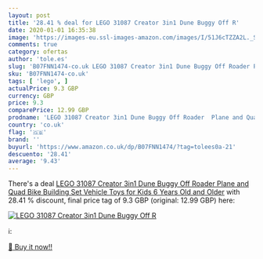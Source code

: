 ```yaml
---
layout: post
title: '28.41 % deal for LEGO 31087 Creator 3in1 Dune Buggy Off R'
date: 2020-01-01 16:35:38
image: 'https://images-eu.ssl-images-amazon.com/images/I/51J6cTZZA2L._SL400_.jpg'
comments: true
category: ofertas
author: 'tole.es'
slug: 'B07FNN1474-co.uk LEGO 31087 Creator 3in1 Dune Buggy Off Roader Plane and...'
sku: 'B07FNN1474-co.uk'
tags: [ 'lego', ]
actualPrice: 9.3 GBP
currency: GBP
price: 9.3
comparePrice: 12.99 GBP
prodname: 'LEGO 31087 Creator 3in1 Dune Buggy Off Roader  Plane and Quad Bike Building Set  Vehicle Toys for Kids 6 Years Old and Older'
country: 'co.uk'
flag: '🇬🇧'
brand: ''
buyurl: 'https://www.amazon.co.uk/dp/B07FNN1474/?tag=tolees0a-21'
descuento: '28.41'
average: '9.43'
---
```


There's a deal [LEGO 31087 Creator 3in1 Dune Buggy Off Roader  Plane and Quad Bike Building Set  Vehicle Toys for Kids 6 Years Old and Older](https://www.amazon.co.uk/dp/B07FNN1474/?tag=tolees0a-21)  with  28.41 % discount, final price tag of  9.3 GBP (original: 12.99 GBP) here:

[![LEGO 31087 Creator 3in1 Dune Buggy Off R](https://images-eu.ssl-images-amazon.com/images/I/51J6cTZZA2L._SL400_.jpg)](https://www.amazon.co.uk/dp/B07FNN1474/?tag=tolees0a-21)

ℹ️:


[🛒 Buy it now!!](https://www.amazon.co.uk/dp/B07FNN1474/?tag=tolees0a-21)
